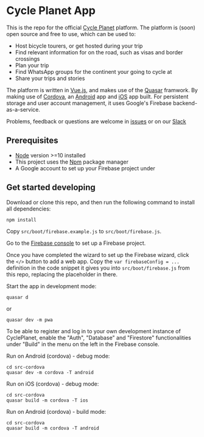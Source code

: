 # Cycle Planet App

This is the repo for the official [Cycle Planet](https://cycleplanet.org/) platform. The platform is (soon) open source and free to use, which can be used to:
- Host bicycle tourers, or get hosted during your trip
- Find relevant information for on the road, such as visas and border crossings
- Plan your trip
- Find WhatsApp groups for the continent your going to cycle at
- Share your trips and stories

The platform is written in [Vue.js](https://vuejs.org/), and makes use of the [Quasar](https://quasar.dev/) framwork. By making use of [Cordova](https://cordova.apache.org/), an [Android](https://play.google.com/store/apps/details?id=com.cycleplanet.cycleplanet&hl=en&gl=US) app and [iOS](https://apps.apple.com/tt/app/cycle-planet/id1547132334) app built. For persistent storage and user account management, it uses Google's Firebase backend-as-a-service.

Problems, feedback or questions are welcome in [issues](https://github.com/bidsinga/cycle-planet/issues) or on our [Slack](https://join.slack.com/t/cycle-planet/shared_invite/zt-qloxugog-OOzaXfyO79vxalGAoFbHlA)


## Prerequisites

- [Node](https://nodejs.org/en/download/) version >=10 installed
- This project uses the [Npm](https://www.npmjs.com/) package manager
- A Google account to set up your Firebase project under

## Get started developing

Download or clone this repo, and then run the following command to install all dependencies:
```
npm install
```

Copy `src/boot/firebase.example.js` to `src/boot/firebase.js`.

Go to the [Firebase console](https://console.firebase.google.com/) to set up a Firebase project.

Once you have completed the wizard to set up the Firebase wizard, click the `</>` button to add a web app. Copy the `var firebaseConfig = ...` definition in the code snippet it gives you into `src/boot/firebase.js` from this repo, replacing the placeholder in there.

Start the app in development mode:
```
quasar d
```
or
```
quasar dev -m pwa
```

To be able to register and log in to your own development instance of CyclePlanet, enable the "Auth", "Database" and "Firestore" functionalities under "Build" in the menu on the left in the Firebase console.

Run on Android (cordova) - debug mode:
```
cd src-cordova
quasar dev -m cordova -T android
```
Run on iOS (cordova) - debug mode:
```
cd src-cordova
quasar build -m cordova -T ios
```
Run on Android (cordova) - build mode:
```
cd src-cordova
quasar build -m cordova -T android
```
